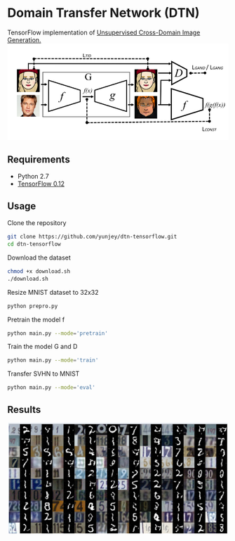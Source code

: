 # Domain Transfer Network (DTN) 
TensorFlow implementation of [Unsupervised Cross-Domain Image Generation.](https://arxiv.org/abs/1611.02200)
![alt text](jpg/dtn.jpg)

## Requirements
* Python 2.7
* [TensorFlow 0.12](https://github.com/tensorflow/tensorflow/tree/r0.12)


## Usage

Clone the repository
```bash
git clone https://github.com/yunjey/dtn-tensorflow.git
cd dtn-tensorflow
```

Download the dataset
```bash
chmod +x download.sh
./download.sh
```

Resize MNIST dataset to 32x32 
```bash
python prepro.py
```

Pretrain the model f
```bash
python main.py --mode='pretrain'
```

Train the model G and D
```bash
python main.py --mode='train'
```

Transfer SVHN to MNIST
```bash
python main.py --mode='eval'
```

## Results
![alt text](jpg/svhn_mnist.gif)

